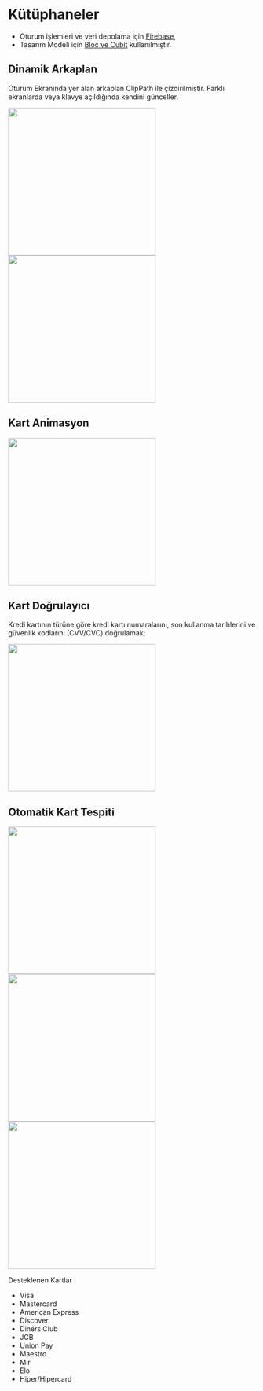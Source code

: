 # Kütüphaneler

 * Oturum işlemleri ve veri depolama için [Firebase](https://pub.dev/packages/firebase_core),
 * Tasarım Modeli için [Bloc ve Cubit](https://pub.dev/packages/bloc) kullanılmıştır.
 
## Dinamik Arkaplan

Oturum Ekranında yer alan arkaplan ClipPath ile çizdirilmiştir. Farklı ekranlarda veya klavye açıldığında kendini günceller.

<img src="images/dynamic_background_1.png" width="300"> <img src="images/dynamic_background_2.png" width="300"> 

## Kart Animasyon

<img src="images/card.gif" width="300">

## Kart Doğrulayıcı
Kredi kartının türüne göre kredi kartı numaralarını, son kullanma tarihlerini ve güvenlik kodlarını (CVV/CVC) doğrulamak;

<img src="images/credit_card_validator.png" width="300"> 

## Otomatik Kart Tespiti

<img src="images/card_detection_1.png" width="300"> <img src="images/card_detection_2.png" width="300"> <img src="images/card_detection_3.png" width="300">

Desteklenen Kartlar :

* Visa
* Mastercard
* American Express
* Discover
* Diners Club
* JCB
* Union Pay
* Maestro
* Mir
* Elo
* Hiper/Hipercard

